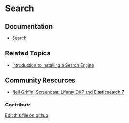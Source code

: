 # Search

## Documentation

* [Search](https://portal.liferay.dev/docs/7-2/user/-/knowledge_base/u/search)

## Related Topics

* [Introduction to Installing a Search Engine](https://help.liferay.com/hc/en-us/articles/360028711092-Introduction-to-Installing-a-Search-Engine)

## Community Resources

* [Neil Griffin, Screencast: Liferay DXP and Elasticsearch 7](https://liferay.dev/blogs/-/blogs/screencast-liferay-dxp-and-elasticsearch-7)

### Contribute

[Edit this file on github](https://github.com/olafk/controlpanel-documentation-docs/blob/master/md/72en/com_liferay_portal_search_admin_web_portlet_SearchAdminPortlet.md)
